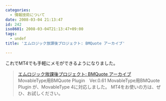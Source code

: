 ```yaml
---
categories:
  - 情報技術について
date: 2008-03-04 21:13:47
id: 242
iso8601: 2008-03-04T21:13:47+09:00
tags:
  - undef
title: 'エムロジック放課後プロジェクト: BMQuote アーカイブ'

---
```


これでMT4でも手軽にメモができるようになりました。
<blockquote><div class="quotetitle"><a title="エムロジック放課後プロジェクト: BMQuote アーカイブ" href="http://labs.m-logic.jp/cat2/bmquote/">エムロジック放課後プロジェクト: BMQuote アーカイブ</a></div>
MovableType用BMQuote Plugin　Ver.0.61
MovableType用BMQuote Plugin が、MovableType 4に対応しました。
MT4をお使いの方は、ぜひ、お試しください。
</blockquote>
    	